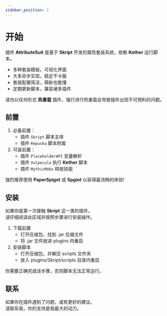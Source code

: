 ```yaml
---
sidebar_position: 1
---
```


# 开始

插件 **AttributeSuit** 是基于 **Skript** 开发的属性套装系统，依赖 **Kether** 运行脚本。  

* 多种套装模板，可视化界面
* 大多异步实现，稳定不卡服  
* 套装配置简洁，萌新也能懂  
* 定期更新脚本，兼容诸多插件  

请勿以任何形式 **热重载** 插件，强行进行热重载会导致插件出现不可预料的问题。  

## 前置

1. 必备前置：
    + 插件 `Skript` 脚本主体
    + 插件 `Repuska` 脚本附属
2. 可装前置：
    + 插件 `PlaceholderAPI` 变量解析
    + 插件 `Vulpecula` 执行 **Kether** 脚本
    + 插件 `MythicMobs` 释放技能

强烈推荐使用 **PaperSpigot** 或 **Spgiot** 以获得最流畅的体验!

## 安装

如果你是第一次接触 **Skript** 这一类的插件。  
请仔细阅读此区域并按照步骤进行安装操作。  

1. 下载前置
    + 打开压缩包，找到 .jar 后缀文件  
    + 将 .jar 文件放进 plugins 内重启  
2. 安装脚本
    + 打开压缩包，并解压 scripts 文件夹 
    + 放入 plugins/Skript/scripts 目录内重启

你需要正确完成该步骤，否则脚本无法正常运行。  

## 联系

如果你在插件遇到了问题，或有更好的建议。    
请联系我，你的支持是我最大的动力。  

